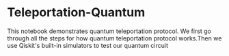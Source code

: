 # Teleportation-Quantum
This notebook demonstrates quantum teleportation protocol. We first go through all the steps for how  quantum teleportation protocol works.Then we use Qiskit's built-in simulators to test our quantum circuit
